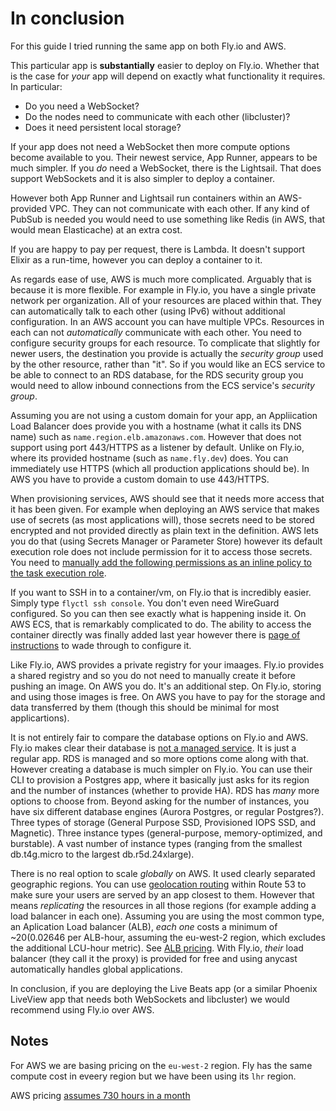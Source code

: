 # In conclusion

For this guide I tried running the same app on both Fly.io and AWS.

This particular app is **substantially** easier to deploy on Fly.io. Whether that is the case for _your_ app will depend on exactly what functionality it requires. In particular:

- Do you need a WebSocket?
- Do the nodes need to communicate with each other (libcluster)?
- Does it need persistent local storage?

If your app does not need a WebSocket then more compute options become available to you. Their newest service, App Runner, appears to be much simpler. If you _do_ need a WebSocket, there is the Lightsail. That does support WebSockets and it is also simpler to deploy a container.

However both App Runner and Lightsail run containers within an AWS-provided VPC. They can not communicate with each other. If any kind of PubSub is needed you would need to use something like Redis (in AWS, that would mean Elasticache) at an extra cost.

If you are happy to pay per request, there is Lambda. It doesn't support Elixir as a run-time, however you can deploy a container to it.

As regards ease of use, AWS is much more complicated. Arguably that is because it is more flexible. For example in Fly.io, you have a single private network per organization. All of your resources are placed within that. They can automatically talk to each other (using IPv6) without additional configuration. In an AWS account you can have multiple VPCs. Resources in each can not _automatically_ communicate with each other. You need to configure security groups for each resource. To complicate that slightly for newer users, the destination you provide is actually the _security group_ used by the other resource, rather than "it". So if you would like an ECS service to be able to connect to an RDS database, for the RDS security group you would need to allow inbound connections from the ECS service's _security group_.

Assuming you are not using a custom domain for your app, an Appliication Load Balancer does provide you with a hostname (what it calls its DNS name) such as `name.region.elb.amazonaws.com`. However that does not support using port 443/HTTPS as a listener by default. Unlike on Fly.io, where its provided hostname (such as `name.fly.dev`) does. You can immediately use HTTPS (which all production applications should be). In AWS you have to provide a custom domain to use 443/HTTPS.

When provisioning services, AWS should see that it needs more access that it has been given. For example when deploying an AWS service that makes use of secrets (as most applications will), those secrets need to be stored encrypted and not provided directly as plain text in the definition. AWS lets you do that (using Secrets Manager or Parameter Store) however its default execution role does not include permission for it to access those secrets. You need to [manually add the following permissions as an inline policy to the task execution role](https://docs.aws.amazon.com/AmazonECS/latest/developerguide/task_execution_IAM_role.html).

If you want to SSH in to a container/vm, on Fly.io that is incredibly easier. Simply type `flyctl ssh console`. You don't even need WireGuard configured. So you can then see exactly what is happening inside it. On AWS ECS, that is remarkably complicated to do. The ability to access the container directly was finally added last year however there is [page of instructions](https://aws.amazon.com/blogs/containers/new-using-amazon-ecs-exec-access-your-containers-fargate-ec2/) to wade through to configure it.

Like Fly.io, AWS provides a private registry for your imaages. Fly.io provides a shared registry and so you do not need to manually create it before pushing an image. On AWS you do. It's an additional step. On Fly.io, storing and using those images is free. On AWS you have to pay for the storage and data transferred by them (though this should be minimal for most applicartions).

It is not entirely fair to compare the database options on Fly.io and AWS. Fly.io makes clear their database is [not a managed service](https://fly.io/docs/postgres/getting-started/what-you-should-know/). It is just a regular app. RDS is managed and so more options come along with that. However creating a database is much simpler on Fly.io. You can use their CLI to provision a Postgres app, where it basically just asks for its region and the number of instances (whether to provide HA). RDS has _many_ more options to choose from. Beyond asking for the number of instances, you have six different database engines (Aurora Postgres, or regular Postgres?). Three types of storage (General Purpose SSD, Provisioned IOPS SSD, and Magnetic). Three instance types (general-purpose, memory-optimized, and burstable). A vast number of instance types (ranging from the smallest db.t4g.micro to the largest db.r5d.24xlarge).

There is no real option to scale _globally_ on AWS. It used clearly separated geographic regions. You can use [geolocation routing](https://docs.aws.amazon.com/Route53/latest/DeveloperGuide/routing-policy-geo.html) within Route 53 to make sure your users are served by an app closest to them. However that means _replicating_ the resources in all those regions (for example adding a load balancer in each one). Assuming you are using the most common type, an Aplication Load balancer (ALB), _each one_ costs a minimum of ~$20 ($0.02646 per ALB-hour, assuming the eu-west-2 region, which excludes the additional LCU-hour metric). See [ALB pricing](https://aws.amazon.com/elasticloadbalancing/pricing/?nc=sn&loc=3). With Fly.io, _their_ load balancer (they call it the proxy) is provided for free and using anycast automatically handles global applications.

In conclusion, if you are deploying the Live Beats app (or a similar Phoenix LiveView app that needs both WebSockets and libcluster) we would recommend using Fly.io over AWS.

## Notes

For AWS we are basing pricing on the `eu-west-2` region. Fly has the same compute cost in eveery region but we have been using its `lhr` region.

AWS pricing [assumes 730 hours in a month](https://aws.amazon.com/calculator/calculator-assumptions/)
